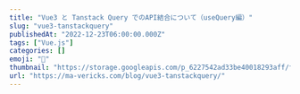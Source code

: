 ```yaml
---
title: "Vue3 と Tanstack Query でのAPI結合について（useQuery編）"
slug: "vue3-tanstackquery"
publishedAt: "2022-12-23T06:00:00.000Z"
tags: ["Vue.js"]
categories: []
emoji: "🐺"
thumbnail: "https://storage.googleapis.com/p_6227542ad33be40018293aff/f047a541-b2dc-4ded-9b1f-e9b886e15f54/vue3-tanstackquery.png"
url: "https://ma-vericks.com/blog/vue3-tanstackquery/"
---
```



